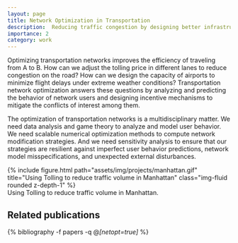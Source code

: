 ```yaml
---
layout: page
title: Network Optimization in Transportation
description:  Reducing traffic congestion by designing better infrastructures
importance: 2
category: work
---
```


Optimizing transportation networks improves the efficiency of traveling from A to B. How can we adjust the tolling price in different lanes to reduce congestion on the road? How can we design the capacity of airports to minimize flight delays under extreme weather conditions? Transportation network optimization answers these questions by analyzing and predicting the behavior of network users and designing incentive mechanisms to mitigate the conflicts of interest among them. 

The optimization of transportation networks is a multidisciplinary matter. We need data analysis and game theory to analyze and model user behavior. We need scalable numerical optimization methods to compute network modification strategies. And we need sensitivity analysis to ensure that our strategies are resilient against imperfect user behavior predictions, network model misspecifications, and unexpected external disturbances.   

<div class="row">
    <div class="col-sm-12 mt-3 mt-md-0">
        {% include figure.html path="assets/img/projects/manhattan.gif" title="Using Tolling to reduce traffic volume in Manhattan" class="img-fluid rounded z-depth-1" %}
    </div>
</div>
<div class="caption">
    Using Tolling to reduce traffic volume in Manhattan.
</div>


<div class="publications">
<h2>Related publications</h2>  
  
{% bibliography -f papers -q @*[netopt=true]* %}
</div>
